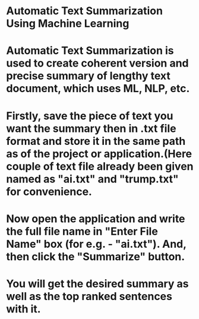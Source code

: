 # Automatic Text Summarization Using Machine Learning
# Automatic Text Summarization is used to create coherent version and precise summary of lengthy text document, which uses ML, NLP, etc.
# Firstly, save the piece of text you want the summary then in .txt file format and store it in the same path as of the project or application.(Here couple of text file already     been given named as "ai.txt" and "trump.txt" for convenience.
# Now open the application and write the full file name in "Enter File Name" box (for e.g. - "ai.txt"). And, then click the "Summarize" button.
# You will get the desired summary as well as the top ranked sentences with it.

